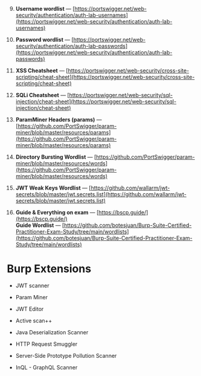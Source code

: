    
   
   
   9. **Username wordlist** — [https://portswigger.net/web-security/authentication/auth-lab-usernames](https://portswigger.net/web-security/authentication/auth-lab-usernames)
    
10. **Password wordlist** — [https://portswigger.net/web-security/authentication/auth-lab-passwords](https://portswigger.net/web-security/authentication/auth-lab-passwords)
    
11. **XSS Cheatsheet** — [https://portswigger.net/web-security/cross-site-scripting/cheat-sheet](https://portswigger.net/web-security/cross-site-scripting/cheat-sheet)
    
12. **SQLi Cheatsheet** — [https://portswigger.net/web-security/sql-injection/cheat-sheet](https://portswigger.net/web-security/sql-injection/cheat-sheet)
    
13. **ParamMiner Headers (params)** — [https://github.com/PortSwigger/param-miner/blob/master/resources/params](https://github.com/PortSwigger/param-miner/blob/master/resources/params)
    
14. **Directory Bursting Wordlist** — [https://github.com/PortSwigger/param-miner/blob/master/resources/words](https://github.com/PortSwigger/param-miner/blob/master/resources/words)
    
15. **JWT Weak Keys Wordlist** — [https://github.com/wallarm/jwt-secrets/blob/master/jwt.secrets.list](https://github.com/wallarm/jwt-secrets/blob/master/jwt.secrets.list)
    
16. **Guide & Everything on exam** — [https://bscp.guide/](https://bscp.guide/)  
    **Guide Wordlist** — [https://github.com/botesjuan/Burp-Suite-Certified-Practitioner-Exam-Study/tree/main/wordlists](https://github.com/botesjuan/Burp-Suite-Certified-Practitioner-Exam-Study/tree/main/wordlists)
    

# Burp Extensions

- JWT scanner
    
- Param Miner
    
- JWT Editor
    
- Active scan++
    
- Java Deserialization Scanner
    
- HTTP Request Smuggler
    
- Server-Side Prototype Pollution Scanner
    
- InQL - GraphQL Scanner
